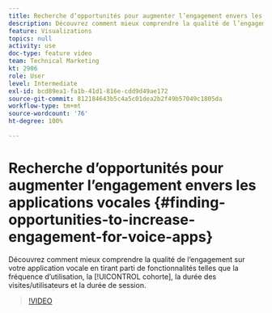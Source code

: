 ```yaml
---
title: Recherche d’opportunités pour augmenter l’engagement envers les applications vocales
description: Découvrez comment mieux comprendre la qualité de l’engagement sur votre application vocale en tirant parti de fonctionnalités telles que la fréquence d’utilisation, la cohorte, la durée des visites/utilisateurs et la durée de session.
feature: Visualizations
topics: null
activity: use
doc-type: feature video
team: Technical Marketing
kt: 2906
role: User
level: Intermediate
exl-id: bcd89ea1-fa1b-41d1-816e-cdd9d49ae172
source-git-commit: 812184643b5c4a5c01dea2b2f49b57049c1805da
workflow-type: tm+mt
source-wordcount: '76'
ht-degree: 100%

---
```


# Recherche d’opportunités pour augmenter l’engagement envers les applications vocales {#finding-opportunities-to-increase-engagement-for-voice-apps}

Découvrez comment mieux comprendre la qualité de l’engagement sur votre application vocale en tirant parti de fonctionnalités telles que la fréquence d’utilisation, la [!UICONTROL cohorte], la durée des visites/utilisateurs et la durée de session.

>[!VIDEO](https://video.tv.adobe.com/v/34965/?quality=12&learn=on&captions=fre_fr)
